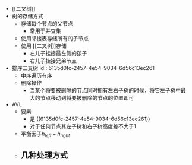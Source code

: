 - [[二叉树]]
- 树的存储方式
	- 存储每个节点的父节点
		- 常用于并查集
	- 使用邻接表存储所有的子节点
	- 使用 [[二叉树]]存储
		- 左儿子挂接最左侧的孩子
		- 右儿子挂接兄弟节点
- 排序二叉树
  id:: 6135d0fc-2457-4e54-9034-6d56c13ec261
	- 中序遍历有序
	- 删除操作
		- 当某个将要被删除的节点同时拥有左右子树的时候，将它左子树中最大的节点移动到将要被删除的节点的位置即可
- AVL
	- 要素
		- 是 ((6135d0fc-2457-4e54-9034-6d56c13ec261))
		- 对于任何节点其左子树和右子树高度差不大于1
	- 平衡因子$h_{left} - h_{right}$
	- 几种处理方式
		-